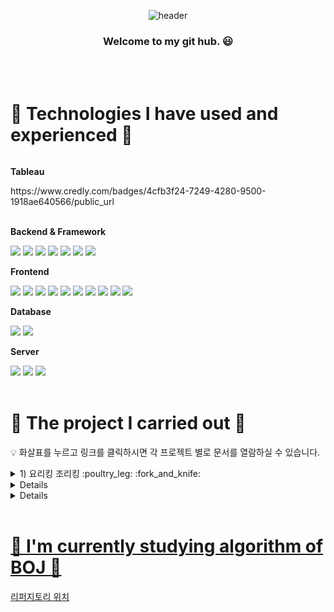 
<div align="center">
  
  ![header](https://capsule-render.vercel.app/api?type=Cylinder&color=001A1A&text=Hello.+I'm+Soyeon+Kim.👋&&fontColor=ffffff&animation=fadeIn)
  ### 
  ### Welcome to my git hub. :smiley:
</div>
 <br/>
 <br/>

 #  :hammer: Technologies I have used and experienced :hammer:
 <div style="display:flex; flex-direction:column; align-items:flex-start;">
   <!-- tableau -->
     <p><strong>Tableau</strong></p>
   <div>https://www.credly.com/badges/4cfb3f24-7249-4280-9500-1918ae640566/public_url</div>
   <br>
    <!-- BackEnd -->
    <p><strong>Backend & Framework</strong></p>
    <div>
      <img src="https://img.shields.io/badge/Java-007396?style=flat-square&logo=Java&logoColor=white"> 
      <img src="https://img.shields.io/badge/Node.js-339933?style=flat-square&logo=Node.js&logoColor=white"> 
      <img src="https://img.shields.io/badge/PHP-777BB4?style=flat-square&logo=PHP&logoColor=white">
      <img src="https://img.shields.io/badge/Spring-6DB33F?style=flat-square&logo=Spring&logoColor=white">
      <img src="https://img.shields.io/badge/Spring Boot-6DB33F?style=flat-square&logo=Spring Boot&logoColor=white">
      <img src="https://img.shields.io/badge/JPA-8c7859?style=flat-square&logo=JPA&logoColor=white">
      <img src="https://img.shields.io/badge/MyBatis-791606?style=flat-square&logo=MyBatis&logoColor=white">
    </div>
   <!-- FrontEnd -->
    <p><strong>Frontend</strong></p>
    <div>
      <img src="https://img.shields.io/badge/React-61DAFB?style=flat-square&logo=React&logoColor=white"/>
      <img src="https://img.shields.io/badge/Redux-764ABC?style=flat-square&logo=Redux&logoColor=white"/>
      <img src="https://img.shields.io/badge/html5-E34F26?style=flat-square&logo=html5&logoColor=white"> 
      <img src="https://img.shields.io/badge/css-1572B6?style=flat-square&logo=css3&logoColor=white"> 
      <img src="https://img.shields.io/badge/javascript-F7DF1E?style=flat-square&logo=javascript&logoColor=black"> 
      <img src="https://img.shields.io/badge/bootstrap-7952B3?style=flat-square&logo=bootstrap&logoColor=white">
      <img src="https://img.shields.io/badge/JQuery-0769AD?style=flat-square&logo=JQuery&logoColor=white">
      <img src="https://img.shields.io/badge/AJAX-2986cc?style=flat-square&logo=AJAX&logoColor=white">
      <img src="https://img.shields.io/badge/Vue.js-4FC08D?style=flat-square&logo=Vue.js&logoColor=white">
      <img src="https://img.shields.io/badge/ThymeLeaf-274e13?style=flat-square&logo=ThymeLeaf&logoColor=white">
    </div>
    <!-- Database -->
    <p><strong>Database</strong></p>
    <div>
        <img src="https://img.shields.io/badge/oracle-F80000?style=flat-square&logo=oracle&logoColor=white"> 
        <img src="https://img.shields.io/badge/mysql-4479A1?style=flat-square&logo=mysql&logoColor=white"> 
    </div>
    <!-- Server -->
    <p><strong>Server</strong></p>
    <div>
        <img src="https://img.shields.io/badge/linux-FCC624?style=flat-square&logo=linux&logoColor=black"> 
        <img src="https://img.shields.io/badge/apache tomcat-F8DC75?style=flat-square&logo=apachetomcat&logoColor=black">
        <img src="https://img.shields.io/badge/Amazon AWS-232F3E?style=flat-square&logo=amazon aws&logoColor=white"> 
    </div>
    <div>
         
</div><br>
</div>

#  🌱 The project I carried out 🌱
:bulb: 화살표를 누르고 링크를 클릭하시면 각 프로젝트 별로 문서를 열람하실 수 있습니다.
<details>
<summary>
  1) 요리킹 조리킹 :poultry_leg: :fork_and_knife:
</summary>
  <p></p>
   <b><a href="https://drive.google.com/file/d/1gq6y0kwQ7_Yh6nBnHIsGoDHfIBFu-cbb/view?usp=drive_link">종합 요리 사이트</b><br>
   다양한 음식 레시피/맛집을 볼 수 있고 공유주방 예약과 커뮤니티가 있는 사이트이다.
</details>
<details>
<summary>
  2) .ZIP :house_with_garden:
</summary>
  <p></p>
   <b><a href="https://drive.google.com/file/d/1r1oTny7Rh69PCMvFHqrtG0qemyOpYoCT/view?usp=drive_link">종합 부동산 사이트</b><br>
   집/인테리어/청소/가구상품/커뮤니티 등을 구경할 수 있으며 인테리어/청소 예약과 가구 등의 상품을 구매할 수 있는 사이트이다.
</details>
<details>
<summary>
  3) 개인 프로젝트_Spring Boot :fire:
</summary>
  <p></p>
   <b><a href="https://drive.google.com/file/d/1HXB5kAAeQqMf6W9suXSxhMKm0-nbkO3C/view?usp=drive_link">Spring Boot와 JPA를 활용한 개인 프로젝트</b><br>
   BackEnd는 Spring Boot와 JPA를 이용하였고 , React/Redux와 ThymeLeaf로 Front를 구성했다. CRUD 중심의 프로젝트로, 목록/페이징 및 게시판 기능에 집중한 프로젝트이다.
</details>

<br/>

# 🤔 I'm currently studying algorithm of BOJ 🤔
[리퍼지토리 위치](https://github.com/ksy8888/bog_codingTest/tree/master/%EB%B0%B1%EC%A4%80%EC%95%8C%EA%B3%A0%EB%A6%AC%EC%A6%98/src)
     
<!--
**ksy8888/ksy8888** is a ✨ _special_ ✨ repository because its `README.md` (this file) appears on your GitHub profile.

Here are some ideas to get you started:

- 🔭 I’m currently working on ...
- 🌱 I’m currently learning ...
- 👯 I’m looking to collaborate on ...
- 🤔 I’m looking for help with ...
- 💬 Ask me about ...
- 📫 How to reach me: ...
- 😄 Pronouns: ...
- ⚡ Fun fact: ...
-->
